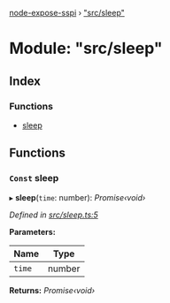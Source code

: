 [node-expose-sspi](../README.md) › ["src/sleep"](_src_sleep_.md)

# Module: "src/sleep"

## Index

### Functions

* [sleep](_src_sleep_.md#const-sleep)

## Functions

### `Const` sleep

▸ **sleep**(`time`: number): *Promise‹void›*

*Defined in [src/sleep.ts:5](https://github.com/jlguenego/node-expose-sspi/blob/502a4fd/src/sleep.ts#L5)*

**Parameters:**

Name | Type |
------ | ------ |
`time` | number |

**Returns:** *Promise‹void›*
